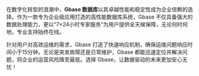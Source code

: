 在数字化转型的浪潮中，**Gbase 数据库**以其卓越性能和稳定性成为企业信赖的选择。作为一款专为企业级应用打造的高性能数据库系统，Gbase 不仅具备强大的数据处理能力，更以“7×24小时专家服务”为用户提供全天候保障，无论何时何地，专业支持始终在线。

针对用户对高效运维的需求，Gbase 打造了快速响应机制，确保运维问题响应时间小于15分钟。无论是突发故障还是日常维护，Gbase 都能迅速定位并解决问题，将企业的运营风险降至最低。选择 Gbase，让数据驱动的未来更加安心无忧！